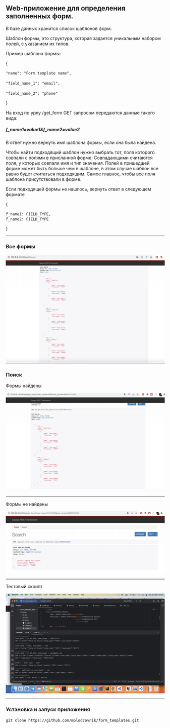 ## Web-приложение для определения заполненных форм.

В базе данных хранится список шаблонов форм.


Шаблон формы, это структура, которая задается уникальным набором полей, с указанием их типов.


Пример шаблона формы:


{

    "name": "Form template name",

    "field_name_1": "email",

    "field_name_2": "phone"

}

На вход по урлу /get_form GET запросом передаются данные такого вида:

##### f_name1=value1&f_name2=value2


В ответ нужно вернуть имя шаблона формы, если она была найдена.

Чтобы найти подходящий шаблон нужно выбрать тот, поля которого совпали с полями в присланной форме. Совпадающими считаются поля, у которых совпали имя и тип значения. Полей в пришедшей форме может быть больше чем в шаблоне, в этом случае шаблон все равно будет считаться подходящим. Самое главное, чтобы все поля шаблона присутствовали в форме.


Если подходящей формы не нашлось, вернуть ответ в следующем формате

{

    f_name1: FIELD_TYPE,
    f_name2: FIELD_TYPE

}

_____

### Все формы

![forms](readme_img/all_forms.png)


### Поиск

Формы найдены


![forms_found](readme_img/form_found2.png)

_____
Формы не найдены

![forms_not_found](readme_img/form_not_found.png)

____

Тестовый скрипт

![scripts](readme_img/test_scripts.png)

____

### Установка и запуск приложения

```
git clone https://github.com/molodcovnik/form_templates.git

```